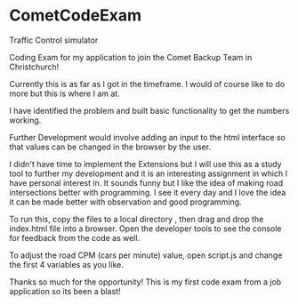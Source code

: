 # CometCodeExam
Traffic Control simulator

Coding Exam for my application to join the Comet Backup Team in Christchurch!

Currently this is as far as I got in the timeframe. I would of course like to do more but this is where I am at.

I have identified the problem and built basic functionality to get the numbers working. 

Further Development would involve adding an input to the html interface so that values can be changed in the browser by the user.

I didn't have time to implement the Extensions but I will use this as a study tool to further my development and it is an 
interesting assignment in which I have personal interest in. It sounds funny but I like the idea of making road intersections better
with programming. I see it every day and I love the idea it can be made better with observation and good programming.

To run this, copy the files to a local directory , then drag and drop the index.html file into a browser. Open the developer tools 
to see the console for feedback from the code as well.

To adjust the road CPM (cars per minute) value, open script.js and change the first 4 variables as you like.

Thanks so much for the opportunity! This is my first code exam from a job application so its been a blast!
